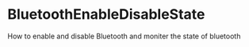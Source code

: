 # BluetoothEnableDisableState
How to enable and disable Bluetooth and moniter the state of bluetooth
